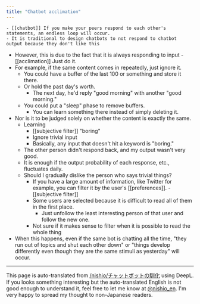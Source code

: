 ```yaml
---
title: "Chatbot acclimation"
---
```


    - [[chatbot]] If you make your peers respond to each other's statements, an endless loop will occur.
    - It is traditional to design chatbots to not respond to chatbot output because they don't like this
- However, this is due to the fact that it is always responding to input
        - [[acclimation]] Just do it.
- For example, if the same content comes in repeatedly, just ignore it.
    - You could have a buffer of the last 100 or something and store it there.
    - Or hold the past day's worth.
        - The next day, he'd reply "good morning" with another "good morning."
    - You could put a "sleep" phase to remove buffers.
        - You can learn something there instead of simply deleting it.
- Nor is it to be judged solely on whether the content is exactly the same.
    - Learning
        - [[subjective filter]] "boring"
        - Ignore trivial input
        - Basically, any input that doesn't hit a keyword is "boring."
    - The other person didn't respond back, and my output wasn't very good.
    - It is enough if the output probability of each response, etc., fluctuates daily.
    - Should I gradually dislike the person who says trivial things?
        - If you have a large amount of information, like Twitter for example, you can filter it by the user's [[preferences]].
                - [[subjective filter]]
        - Some users are selected because it is difficult to read all of them in the first place.
            - Just unfollow the least interesting person of that user and follow the new one.
        - Not sure if it makes sense to filter when it is possible to read the whole thing
- When this happens, even if the same bot is chatting all the time, "they run out of topics and shut each other down" or "things develop differently even though they are the same stimuli as yesterday" will occur.

---
This page is auto-translated from [/nishio/チャットボットの馴化](https://scrapbox.io/nishio/チャットボットの馴化) using DeepL. If you looks something interesting but the auto-translated English is not good enough to understand it, feel free to let me know at [@nishio_en](https://twitter.com/nishio_en). I'm very happy to spread my thought to non-Japanese readers.